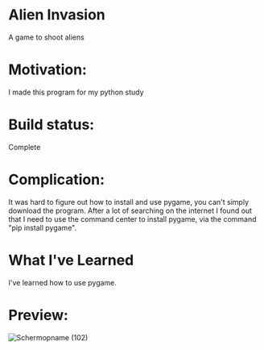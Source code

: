 # Alien Invasion
A game to shoot aliens

# Motivation:
I made this program for my python study

# Build status:
Complete

# Complication:
It was hard to figure out how to install and use pygame, you can't simply download the program. After a lot of searching on the internet I found out that I need to use the command center to install pygame, via the command "pip install pygame".

# What I've Learned
I've learned how to use pygame.

# Preview:
![Schermopname (102)](https://user-images.githubusercontent.com/86967634/191330249-be6a4a61-6499-4f55-b371-d7a083461b25.png)
